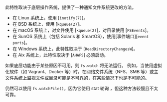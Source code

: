 
<!--type=misc-->

此特性取决于底层操作系统，提供了一种通知文件系统更改的方法。

* 在 Linux 系统上，使用 [`inotify(7)`]。
* 在 BSD 系统上，使用 [`kqueue(2)`]。
* 在 macOS 系统上，对文件使用 [`kqueue(2)`]，对目录使用 [`FSEvents`]。
* 在 SunOS 系统上（包括 Solaris 和 SmartOS），使用[事件端口][`event ports`]。
* 在 Windows 系统上，此特性取决于 [`ReadDirectoryChangesW`]。
* 在 Aix 系统上，此特性取决于 [`AHAFS`] 必须启动。

如果底层功能由于某些原因不可用，则 `fs.watch` 将无法运行。
例如，当使用虚拟化软件（如 Vagrant、Docker 等）时，在网络文件系统（NFS、SMB 等）或主文件系统上监视文件或目录可能是不可靠的，在某些情况下也是不可能的。

仍然可以使用 `fs.watchFile()`，因为它使用 stat 轮询 ，但这种方法较慢且不太可靠。

